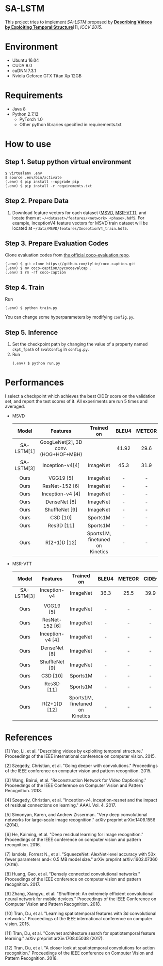 # SA-LSTM

This project tries to implement *SA-LSTM* proposed by **[Describing Videos by Exploiting Temporal Structure](https://www.cv-foundation.org/openaccess/content_iccv_2015/papers/Yao_Describing_Videos_by_ICCV_2015_paper.pdf)**[1], *ICCV 2015*.



# Environment

* Ubuntu 16.04
* CUDA 9.0
* cuDNN 7.3.1
* Nvidia Geforce GTX Titan Xp 12GB


# Requirements

* Java 8
* Python 2.7.12
  * PyTorch 1.0
  * Other python libraries specified in requirements.txt



# How to use

## Step 1. Setup python virtual environment

```
$ virtualenv .env
$ source .env/bin/activate
(.env) $ pip install --upgrade pip
(.env) $ pip install -r requirements.txt
```


## Step 2. Prepare Data

1. Download feature vectors for each dataset ([MSVD](https://github.com/hobincar/MSVD), [MSR-VTT](https://github.com/hobincar/MSR-VTT)), and locate them at `~/<dataset>/features/<network>_<phase>.hdf5`. For example, InceptionV4 feature vectors for MSVD train dataset will be located at `~/data/MSVD/features/InceptionV4_train.hdf5`.


## Step 3. Prepare Evaluation Codes

Clone evaluation codes from [the official coco-evaluation repo](https://github.com/tylin/coco-caption).

   ```
   (.env) $ git clone https://github.com/tylin/coco-caption.git
   (.env) $ mv coco-caption/pycocoevalcap .
   (.env) $ rm -rf coco-caption
   ```


## Step 4. Train

Run
   ```
   (.env) $ python train.py
   ```

You can change some hyperparameters by modifying `config.py`.


## Step 5. Inference

1. Set the checkpoint path by changing the value of a property named `ckpt_fpath` of `EvalConfig` in `config.py`.
2. Run
   ```
   (.env) $ python run.py
   ```


# Performances

I select a checkpoint which achieves the best CIDEr score on the validation set, and report the test scores of it. All experiments are run 5 times and averaged.

* MSVD

  | Model | Features | Trained on | BLEU4 | METEOR | CIDEr | ROUGE_L |
  | :---: | :---: | :---: | :---: | :---: | :---: | :---: |
  | SA-LSTM[1] | GoogLeNet[2], 3D conv. (HOG+HOF+MBH) | | 41.92 | 29.6 | 51.67 | - |
  | SA-LSTM[3] | Inception-v4[4] | ImageNet | 45.3 | 31.9 | **76.2** | 64.2 |
  |  |  |  |  |  |
  | Ours | VGG19 [5] | ImageNet | - | - | - | - |
  | Ours | ResNet-152 [6] | ImageNet | - | - | - | - |
  | Ours | Inception-v4 [4] | ImageNet | - | - | - | - |
  | Ours | DenseNet [8] | ImageNet | - | - | - | - |
  | Ours | ShuffleNet [9] | ImageNet | - | - | - | - |
  | Ours | C3D [10] | Sports1M | - | - | - | - |
  | Ours | Res3D [11] | Sports1M | - | - | - | - |
  | Ours | R(2+1)D [12] | Sports1M, finetuned on Kinetics | - | - | - | - |


* MSR-VTT

  | Model | Features | Trained on | BLEU4 | METEOR | CIDEr | ROUGE_L |
  | :---: | :---: | :---: | :---: | :---: | :---: | :---: |
  | SA-LSTM[3] | Inception-v4 | ImageNet | 36.3 | 25.5 | 39.9 | **58.3** |
  |  |  |  |  |  |
  | Ours | VGG19 [5] | ImageNet | - | - | - | - |
  | Ours | ResNet-152 [6] | ImageNet | - | - | - | - |
  | Ours | Inception-v4 [4] | ImageNet | - | - | - | - |
  | Ours | DenseNet [8] | ImageNet | - | - | - | - |
  | Ours | ShuffleNet [9] | ImageNet | - | - | - | - |
  | Ours | C3D [10] | Sports1M | - | - | - | - |
  | Ours | Res3D [11] | Sports1M | - | - | - | - |
  | Ours | R(2+1)D [12] | Sports1M, finetuned on Kinetics | - | - | - | - |


# References

[1] Yao, Li, et al. "Describing videos by exploiting temporal structure." Proceedings of the IEEE international conference on computer vision. 2015.

[2] Szegedy, Christian, et al. "Going deeper with convolutions." Proceedings of the IEEE conference on computer vision and pattern recognition. 2015.

[3] Wang, Bairui, et al. "Reconstruction Network for Video Captioning." Proceedings of the IEEE Conference on Computer Vision and Pattern Recognition. 2018.

[4] Szegedy, Christian, et al. "Inception-v4, inception-resnet and the impact of residual connections on learning." AAAI. Vol. 4. 2017.

[5] Simonyan, Karen, and Andrew Zisserman. "Very deep convolutional networks for large-scale image recognition." arXiv preprint arXiv:1409.1556 (2014).

[6] He, Kaiming, et al. "Deep residual learning for image recognition." Proceedings of the IEEE conference on computer vision and pattern recognition. 2016.

[7] Iandola, Forrest N., et al. "SqueezeNet: AlexNet-level accuracy with 50x fewer parameters and< 0.5 MB model size." arXiv preprint arXiv:1602.07360 (2016).

[8] Huang, Gao, et al. "Densely connected convolutional networks." Proceedings of the IEEE conference on computer vision and pattern recognition. 2017.

[9] Zhang, Xiangyu, et al. "Shufflenet: An extremely efficient convolutional neural network for mobile devices." Proceedings of the IEEE Conference on Computer Vision and Pattern Recognition. 2018.

[10] Tran, Du, et al. "Learning spatiotemporal features with 3d convolutional networks." Proceedings of the IEEE international conference on computer vision. 2015.

[11] Tran, Du, et al. "Convnet architecture search for spatiotemporal feature learning." arXiv preprint arXiv:1708.05038 (2017).

[12] Tran, Du, et al. "A closer look at spatiotemporal convolutions for action recognition." Proceedings of the IEEE conference on Computer Vision and Pattern Recognition. 2018.
